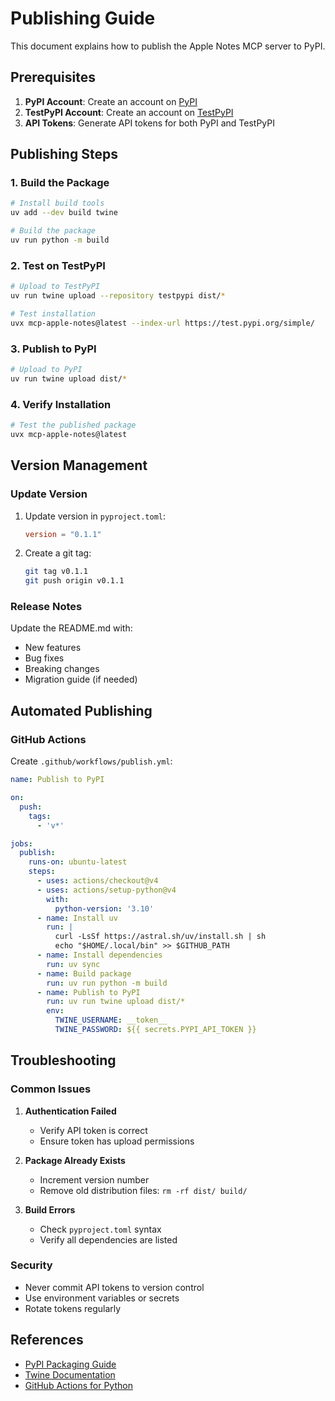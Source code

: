 # Publishing Guide

This document explains how to publish the Apple Notes MCP server to PyPI.

## Prerequisites

1. **PyPI Account**: Create an account on [PyPI](https://pypi.org/account/register/)
2. **TestPyPI Account**: Create an account on [TestPyPI](https://test.pypi.org/account/register/)
3. **API Tokens**: Generate API tokens for both PyPI and TestPyPI

## Publishing Steps

### 1. Build the Package

```bash
# Install build tools
uv add --dev build twine

# Build the package
uv run python -m build
```

### 2. Test on TestPyPI

```bash
# Upload to TestPyPI
uv run twine upload --repository testpypi dist/*

# Test installation
uvx mcp-apple-notes@latest --index-url https://test.pypi.org/simple/
```

### 3. Publish to PyPI

```bash
# Upload to PyPI
uv run twine upload dist/*
```

### 4. Verify Installation

```bash
# Test the published package
uvx mcp-apple-notes@latest
```

## Version Management

### Update Version

1. Update version in `pyproject.toml`:
   ```toml
   version = "0.1.1"
   ```

2. Create a git tag:
   ```bash
   git tag v0.1.1
   git push origin v0.1.1
   ```

### Release Notes

Update the README.md with:
- New features
- Bug fixes
- Breaking changes
- Migration guide (if needed)

## Automated Publishing

### GitHub Actions

Create `.github/workflows/publish.yml`:

```yaml
name: Publish to PyPI

on:
  push:
    tags:
      - 'v*'

jobs:
  publish:
    runs-on: ubuntu-latest
    steps:
      - uses: actions/checkout@v4
      - uses: actions/setup-python@v4
        with:
          python-version: '3.10'
      - name: Install uv
        run: |
          curl -LsSf https://astral.sh/uv/install.sh | sh
          echo "$HOME/.local/bin" >> $GITHUB_PATH
      - name: Install dependencies
        run: uv sync
      - name: Build package
        run: uv run python -m build
      - name: Publish to PyPI
        run: uv run twine upload dist/*
        env:
          TWINE_USERNAME: __token__
          TWINE_PASSWORD: ${{ secrets.PYPI_API_TOKEN }}
```

## Troubleshooting

### Common Issues

1. **Authentication Failed**
   - Verify API token is correct
   - Ensure token has upload permissions

2. **Package Already Exists**
   - Increment version number
   - Remove old distribution files: `rm -rf dist/ build/`

3. **Build Errors**
   - Check `pyproject.toml` syntax
   - Verify all dependencies are listed

### Security

- Never commit API tokens to version control
- Use environment variables or secrets
- Rotate tokens regularly

## References

- [PyPI Packaging Guide](https://packaging.python.org/tutorials/packaging-projects/)
- [Twine Documentation](https://twine.readthedocs.io/)
- [GitHub Actions for Python](https://docs.github.com/en/actions/automating-builds-and-tests/building-and-testing-python)
